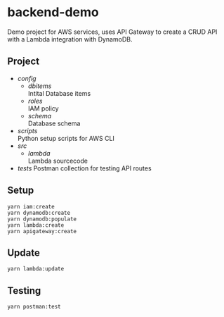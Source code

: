# backend-demo
Demo project for AWS services, uses API Gateway to create a CRUD API with a Lambda integration with DynamoDB.

## Project
* *config*
  - *dbitems* \
Intital Database items
  - *roles* \
IAM policy
  - *schema* \
Database schema
* *scripts* \
Python setup scripts for AWS CLI
* *src* 
  - *lambda* \
Lambda sourcecode
* *tests* 
Postman collection for testing API routes

## Setup 
`yarn iam:create` \
`yarn dynamodb:create` \
`yarn dynamodb:populate` \
`yarn lambda:create` \
`yarn apigateway:create` 

## Update
`yarn lambda:update`

## Testing
`yarn postman:test`

